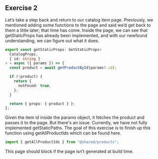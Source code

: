 ## Exercise 2

Let’s take a step back and return to our catalog item page. Previously, we mentioned adding some functions to the page and said we’d get back to them a little later; that time has come. Inside the page, we can see that getStaticProps has already been implemented, and with our newfound understanding, we can figure out what it does.

```ts
export const getStaticProps: GetStaticProps<
  CatalogProps,
  { id: string }
> = async ({ params }) => {
  const product = await getProductById(params?.id);

  if (!product) {
    return {
      notFound: true,
    };
  }

  return { props: { product } };
};
```

Given the item id inside the params object, it fetches the product and passes it to the page. But there's an issue. Currently, we have not fully implemented getStaticPaths. The goal of this exercise is to finish up this function using getAllProductIds which can be found here.

```ts
import { getAllProductIds } from "@shared/products";
```

This page should block if the page isn’t generated at build time.
